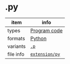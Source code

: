 

# .py

item | info
--- | ---
types | [Program code](../dataTypes/programCode.md)
formats | [Python](../fileFormats/python.md)
variants | [`.p`](../extensions/p.md)
file info | [`extension/py`]({{fileinfo}}/py)



